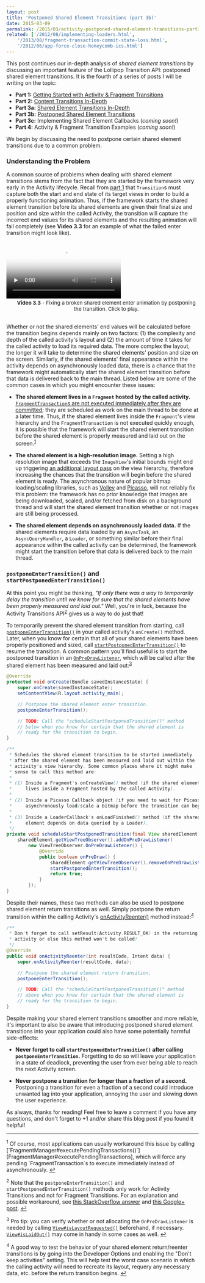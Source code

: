 ```yaml
---
layout: post
title: 'Postponed Shared Element Transitions (part 3b)'
date: 2015-03-09
permalink: /2015/03/activity-postponed-shared-element-transitions-part3b.html
related: ['/2012/08/implementing-loaders.html',
    '/2013/08/fragment-transaction-commit-state-loss.html',
    '/2012/06/app-force-close-honeycomb-ics.html']
---
```


This post continues our in-depth analysis of _shared element transitions_ by discussing an important feature of the Lollipop Transition API: postponed shared element transitions. It is the fourth of a series of posts I will be writing on the topic:

* **Part 1:** [Getting Started with Activity & Fragment Transitions][part1]
* **Part 2:** [Content Transitions In-Depth][part2]
* **Part 3a:** [Shared Element Transitions In-Depth][part3a]
* **Part 3b:** [Postponed Shared Element Transitions][part3b]
* **Part 3c:** Implementing Shared Element Callbacks (_coming soon!_)
* **Part 4:** Activity & Fragment Transition Examples (_coming soon!_)

We begin by discussing the need to postpone certain shared element transitions due to a common problem.

### Understanding the Problem

<!--morestart-->

A common source of problems when dealing with shared element transitions stems from the fact that they are started by the framework very early in the Activity lifecycle. Recall from [part 1][part1] that `Transition`s must capture both the start and end state of its target views in order to build a properly functioning animation. Thus, if the framework starts the shared element transition before its shared elements are given their final size and position and size within the called Activity, the transition will capture the incorrect end values for its shared elements and the resulting animation will fail completely (see **Video 3.3** for an example of what the failed enter transition might look like). 

<!--more-->

<div class="responsive-figure nexus6-figure">
  <div class="framed-nexus6-port">
  <video id="figure33" onclick="playPause('figure33')" poster="/assets/videos/posts/2015/03/09/postpone-bug-opt.png" preload="none">
    <source src="/assets/videos/posts/2015/03/09/postpone-bug-opt.mp4" type="video/mp4">
    <source src="/assets/videos/posts/2015/03/09/postpone-bug-opt.webm" type="video/webm">
    <source src="/assets/videos/posts/2015/03/09/postpone-bug-opt.ogv" type="video/ogg">
  </video>
  </div>
  <div style="font-size:10pt;margin-left:20px;margin-bottom:30px">
    <p class="img-caption" style="margin-top:3px;margin-bottom:10px;text-align: center;"><strong>Video 3.3</strong> - Fixing a broken shared element enter animation by postponing the transition. Click to play.</p>
  </div>
</div>

Whether or not the shared elements' end values will be calculated before the transition begins depends mainly on two factors: (1) the complexity and depth of the called activity's layout and (2) the amount of time it takes for the called activity to load its required data. The more complex the layout, the longer it will take to determine the shared elements' position and size on the screen. Similarly, if the shared elements' final appearance within the activity depends on asynchronously loaded data, there is a chance that the framework might automatically start the shared element transition before that data is delivered back to the main thread. Listed below are some of the common cases in which you might encounter these issues:

* **The shared element lives in a `Fragment` hosted by the called activity.** [`FragmentTransaction`s are not executed immediately after they are committed][FragmentTransaction#commit]; they are scheduled as work on the main thread to be done at a later time. Thus, if the shared element lives inside the `Fragment`'s view hierarchy and the `FragmentTransaction` is not executed quickly enough, it is possible that the framework will start the shared element transition before the shared element is properly measured and laid out on the screen.<sup><a href="#footnote1" id="ref1">1</a></sup>

* **The shared element is a high-resolution image.** Setting a high resolution image that exceeds the `ImageView`'s initial bounds might end up triggering [an additional layout pass][ImageViewRequestLayout] on the view hierarchy, therefore increasing the chances that the transition will begin before the shared element is ready. The asynchronous nature of popular bitmap loading/scaling libraries, such as [Volley][Volley] and [Picasso][Picasso], will not reliably fix this problem: the framework has no prior knowledge that images are being downloaded, scaled, and/or fetched from disk on a background thread and will start the shared element transition whether or not images are still being processed.

* **The shared element depends on asynchronously loaded data.** If the shared elements require data loaded by an `AsyncTask`, an `AsyncQueryHandler`, a `Loader`, or something similar before their final appearance within the called activity can be determined, the framework might start the transition before that data is delivered back to the main thread.

### `postponeEnterTransition()` and `startPostponedEnterTransition()`

At this point you might be thinking, _"If only there was a way to temporarily delay the transition until we know for sure that the shared elements have been properly measured and laid out."_ Well, you're in luck, because the Activity Transitions API<sup><a href="#footnote2" id="ref2">2</a></sup> gives us a way to do just that!

To temporarily prevent the shared element transition from starting, call [`postponeEnterTransition()`][postponeEnterTransition] in your called activity's `onCreate()` method. Later, when you know for certain that all of your shared elements have been properly positioned and sized, call [`startPostponedEnterTransition()`][startPostponedEnterTransition] to resume the transition. A common pattern you'll find useful is to start the postponed transition in an [`OnPreDrawListener`][OnPreDrawListener], which will be called after the shared element has been measured and laid out:<sup><a href="#footnote3" id="ref3">3</a></sup>

```java
@Override
protected void onCreate(Bundle savedInstanceState) {
    super.onCreate(savedInstanceState);
    setContentView(R.layout.activity_main);

    // Postpone the shared element enter transition.
    postponeEnterTransition();

    // TODO: Call the "scheduleStartPostponedTransition()" method
    // below when you know for certain that the shared element is
    // ready for the transition to begin.
}

/**
 * Schedules the shared element transition to be started immediately
 * after the shared element has been measured and laid out within the
 * activity's view hierarchy. Some common places where it might make
 * sense to call this method are:
 * 
 * (1) Inside a Fragment's onCreateView() method (if the shared element
 *     lives inside a Fragment hosted by the called Activity).
 *
 * (2) Inside a Picasso Callback object (if you need to wait for Picasso to
 *     asynchronously load/scale a bitmap before the transition can begin).
 *
 * (3) Inside a LoaderCallback's onLoadFinished() method (if the shared
 *     element depends on data queried by a Loader).
 */
private void scheduleStartPostponedTransition(final View sharedElement) {
    sharedElement.getViewTreeObserver().addOnPreDrawListener(
        new ViewTreeObserver.OnPreDrawListener() {
            @Override
            public boolean onPreDraw() {
                sharedElement.getViewTreeObserver().removeOnPreDrawListener(this);
                startPostponedEnterTransition();
                return true;
            }
        });
}
```

Despite their names, these two methods can also be used to postpone shared element return transitions as well. Simply postpone the return transition within the calling Activity's [onActivityReenter()][Activity#onActivityReenter] method instead:<sup><a href="#footnote4" id="ref4">4</a></sup>

```java
/**
 * Don't forget to call setResult(Activity.RESULT_OK) in the returning
 * activity or else this method won't be called!
 */
@Override
public void onActivityReenter(int resultCode, Intent data) {
    super.onActivityReenter(resultCode, data);

    // Postpone the shared element return transition.
    postponeEnterTransition();

    // TODO: Call the "scheduleStartPostponedTransition()" method
    // above when you know for certain that the shared element is
    // ready for the transition to begin.
}
```

Despite making your shared element transitions smoother and more reliable, it's important to also be aware that introducing postponed shared element transitions into your application could also have some potentially harmful side-effects:

* **Never forget to call `startPostponedEnterTransition()` after calling `postponeEnterTransition`.** Forgetting to do so will leave your application in a state of deadlock, preventing the user from ever being able to reach the next Activity screen.

* **Never postpone a transition for longer than a fraction of a second.** Postponing a transition for even a fraction of a second could introduce unwanted lag into your application, annoying the user and slowing down the user experience.

As always, thanks for reading! Feel free to leave a comment if you have any questions, and don't forget to +1 and/or share this blog post if you found it helpful!

<hr class="footnote-divider"/>
<sup id="footnote1">1</sup> Of course, most applications can usually workaround this issue by calling [`FragmentManager#executePendingTransactions()`][FragmentManager#executePendingTransactions], which will force any pending `FragmentTransaction`s to execute immediately instead of asynchronously. <a href="#ref1" title="Jump to footnote 1.">&#8617;</a>

<sup id="footnote2">2</sup> Note that the `postponeEnterTransition()` and `startPostponedEnterTransition()` methods only work for Activity Transitions and not for Fragment Transitions. For an explanation and possible workaround, see [this StackOverflow answer][PostponeEnterTransitionForFragments] and [this Google+ post][PostponeEnterTransitionForFragmentsG+]. <a href="#ref2" title="Jump to footnote 2.">&#8617;</a>

<sup id="footnote3">3</sup> Pro tip: you can verify whether or not allocating the `OnPreDrawListener` is needed by calling [`View#isLayoutRequested()`][View#isLayoutRequested] beforehand, if necessary. [`View#isLaidOut()`][View#isLaidOut] may come in handy in some cases as well. <a href="#ref3" title="Jump to footnote 3.">&#8617;</a>

<sup id="footnote3">4</sup> A good way to test the behavior of your shared element return/reenter transitions is by going into the Developer Options and enabling the "Don't keep activities" setting. This will help test the worst case scenario in which the calling activity will need to recreate its layout, requery any necessary data, etc. before the return transition begins. <a href="#ref4" title="Jump to footnote 4.">&#8617;</a>

  [postponeEnterTransition]: https://developer.android.com/reference/android/app/Activity.html#postponeEnterTransition()
  [startPostponedEnterTransition]: https://developer.android.com/reference/android/app/Activity.html#startPostponedEnterTransition()
  [SharedElementCallback]: https://developer.android.com/reference/android/app/SharedElementCallback.html

  [FragmentTransaction#commit]: https://developer.android.com/reference/android/app/FragmentTransaction.html#commit()
  [FragmentManager#executePendingTransactions]: https://developer.android.com/reference/android/app/FragmentManager.html#executePendingTransactions()
  [GooglePlusPostponeEnterTransition]: https://plus.google.com/+AlexLockwood/posts/FJsp1N9XNLS
  [GooglePlusSystemUI]: https://plus.google.com/+AlexLockwood/posts/RPtwZ5nNebb
  [PostponeEnterTransitionForFragments]: http://stackoverflow.com/q/26977303/844882
  [PostponeEnterTransitionForFragmentsG+]: https://plus.google.com/+AlexLockwood/posts/3DxHT42rmmY
  [Activity#onActivityReenter]: https://developer.android.com/reference/android/app/Activity.html#onActivityReenter(int,%20android.content.Intent)
  [OnPreDrawListener]: http://developer.android.com/reference/android/view/ViewTreeObserver.OnPreDrawListener.html
  [View#isLayoutRequested]: http://developer.android.com/reference/android/view/View.html#isLayoutRequested()
  [View#isLaidOut]: http://developer.android.com/reference/android/view/View.html#isLaidOut()

  [ImageViewRequestLayout]: https://github.com/android/platform_frameworks_base/blob/lollipop-release/core/java/android/widget/ImageView.java#L453-L455
  [Volley]: https://android.googlesource.com/platform/frameworks/volley
  [Picasso]: http://square.github.io/picasso/

  [part1]: /2014/12/activity-fragment-transitions-in-android-lollipop-part1.html
  [part2]: /2014/12/activity-fragment-content-transitions-in-depth-part2.html
  [part3a]: /2015/01/activity-fragment-shared-element-transitions-in-depth-part3a.html
  [part3b]: /2015/03/activity-postponed-shared-element-transitions-part3b.html

